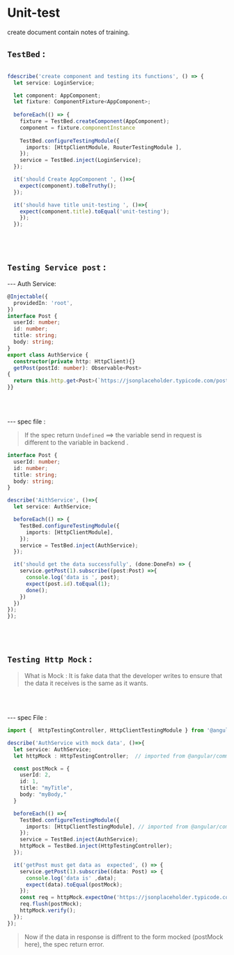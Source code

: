 # Unit-test
create document contain notes of training.


## `TestBed` :


```typescript

fdescribe('create component and testing its functions', () => {
  let service: LoginService;

  let component: AppComponent;
  let fixture: ComponentFixture<AppComponent>;
  
  beforeEach(() => {
    fixture = TestBed.createComponent(AppComponent);
    component = fixture.componentInstance
    
    TestBed.configureTestingModule({
      imports: [HttpClientModule, RouterTestingModule ],
    });
    service = TestBed.inject(LoginService);
  });

  it('should Create AppComponent ', ()=>{
    expect(component).toBeTruthy();
  });

  it('should have title unit-testing ', ()=>{
    expect(component.title).toEqual('unit-testing');
    });
  });
  ```

</br>
</br>

## `Testing Service post` :

--- Auth Service:

```typescript
@Injectable({
  providedIn: 'root',
})
interface Post {
  userId: number;
  id: number;
  title: string;
  body: string;
}
export class AuthService {
  constructor(private http: HttpClient){}
  getPost(postId: number): Observable<Post>
{
  return this.http.get<Post>(`https://jsonplaceholder.typicode.com/posts/${postId}`)
}}
```


</br>
</br>


--- spec file :

> If the spec return `Undefined` ==> the variable send in request is different to the variable in backend . 

```typescript
interface Post {
  userId: number;
  id: number;
  title: string;
  body: string;
}

describe('AithService', ()=>{
  let service: AuthService;

  beforeEach(() => {
    TestBed.configureTestingModule({
      imports: [HttpClientModule],
    });
    service = TestBed.inject(AuthService);
  });

  it('should get the data successfully', (done:DoneFn) => {
    service.getPost(1).subscribe((post:Post) =>{
      console.log('data is ', post);
      expect(post.id).toEqual(1);
      done();
    })
  })
});
});

```

</br>
</br>

## `Testing Http Mock` :

> What is Mock : It is fake data that the developer writes to ensure that the data it receives is the same as it wants.

</br>
</br>

--- spec File :

```typescript 
import {  HttpTestingController, HttpClientTestingModule } from '@angular/common/http/testing';

describe('AuthService with mock data', ()=>{
  let service: AuthService;
  let httpMock : HttpTestingController;  // imported from @angular/common/http/testing

  const postMock = {
    userId: 2,
    id: 1,
    title: "myTitle",
    body: "myBody,"
  }

  beforeEach(() =>{
    TestBed.configureTestingModule({
      imports: [HttpClientTestingModule], // imported from @angular/common/http/testing
    });
    service = TestBed.inject(AuthService);
    httpMock = TestBed.inject(HttpTestingController);
  });

  it('getPost must get data as  expected', () => {
    service.getPost(1).subscribe((data: Post) => {
      console.log('data is' ,data);
      expect(data).toEqual(postMock);
    });
    const req = httpMock.expectOne('https://jsonplaceholder.typicode.com/posts/1');
    req.flush(postMock);
    httpMock.verify();
  });
});

```

> Now if the data in response is diffrent to the form mocked (postMock here), the spec return error.












